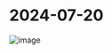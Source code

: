 

# 2024-07-20

![image](https://github.com/user-attachments/assets/e8ff1f89-00f0-45dd-9cd0-2b95d2b05ede)
